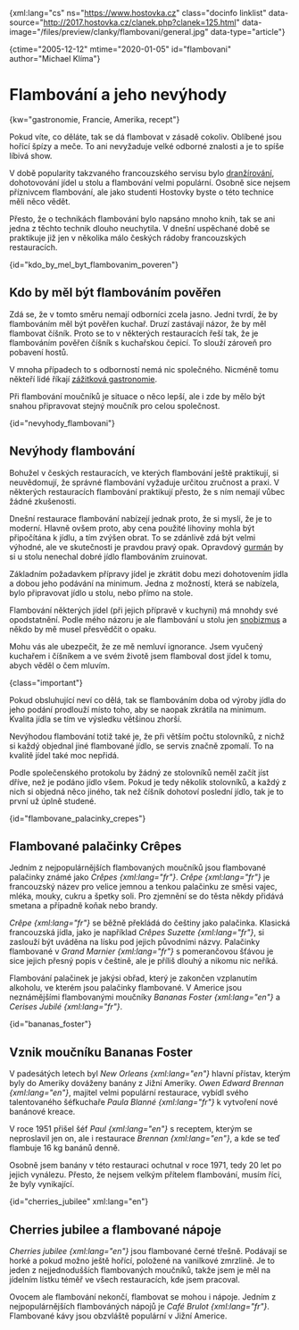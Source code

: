 
{xml:lang="cs" ns="https://www.hostovka.cz" class="docinfo linklist" data-source="http://2017.hostovka.cz/clanek.php?clanek=125.html" data-image="/files/preview/clanky/flambovani/general.jpg" data-type="article"}

{ctime="2005-12-12" mtime="2020-01-05" id="flambovani" author="Michael Klíma"}

# Flambování a jeho nevýhody

<!-- generated attribute kw by user_udpatekw.sh on 2020-04-25, do not edit -->

{kw="gastronomie, Francie, Amerika, recept"}

Pokud víte, co děláte, tak se dá flambovat v zásadě cokoliv. Oblíbené jsou hořící špízy a meče. To ani nevyžaduje velké odborné znalosti a je to spíše líbivá show.

V době popularity takzvaného francouzského servisu bylo [dranžírování][1], dohotovování jídel u stolu a flambování velmi populární. Osobně sice nejsem příznivcem flambování, ale jako studenti Hostovky byste o této technice měli něco vědět.

Přesto, že o technikách flambování bylo napsáno mnoho knih, tak se ani jedna z těchto technik dlouho neuchytila. V dnešní uspěchané době se praktikuje již jen v několika málo českých rádoby francouzských restauracích.

{id="kdo\_by\_mel\_byt\_flambovanim_poveren"}

## Kdo by měl být flambováním pověřen

Zdá se, že v tomto směru nemají odborníci zcela jasno. Jedni tvrdí, že by flambováním měl být pověřen kuchař. Druzí zastávají názor, že by měl flambovat číšník. Proto se to v některých restauracích řeší tak, že je flambováním pověřen číšník s kuchařskou čepicí. To slouží zároveň pro pobavení hostů.

V mnoha případech to s odborností nemá nic společného. Nicméně tomu někteří lidé říkají [zážitková gastronomie][2].

Při flambování moučníků je situace o něco lepší, ale i zde by mělo být snahou připravovat stejný moučník pro celou společnost.

{id="nevyhody_flambovani"}

## Nevýhody flambování

Bohužel v českých restauracích, ve kterých flambování ještě praktikují, si neuvědomují, že správné flambování vyžaduje určitou zručnost a praxi. V některých restauracích flambování praktikují přesto, že s ním nemají vůbec žádné zkušenosti.

Dnešní restaurace flambování nabízejí jednak proto, že si myslí, že je to moderní. Hlavně ovšem proto, aby cena použité lihoviny mohla být připočítána k jídlu, a tím zvýšen obrat. To se zdánlivě zdá být velmi výhodné, ale ve skutečnosti je pravdou pravý opak. Opravdový [gurmán][3] by si u stolu nenechal dobré jídlo flambováním zruinovat.

Základním požadavkem přípravy jídel je zkrátit dobu mezi dohotovením jídla a dobou jeho podávání na minimum. Jedna z možností, která se nabízela, bylo připravovat jídlo u stolu, nebo přímo na stole.

Flambování některých jídel (při jejich přípravě v kuchyni) má mnohdy své opodstatnění. Podle mého názoru je ale flambování u stolu jen [snobizmus][4] a někdo by mě musel přesvědčit o opaku.

Mohu vás ale ubezpečit, že ze mě nemluví ignorance. Jsem vyučený kuchařem i číšníkem a ve svém životě jsem flamboval dost jídel k tomu, abych věděl o čem mluvím.

{class="important"}

Pokud obsluhující neví co dělá, tak se flambováním doba od výroby jídla do jeho podání prodlouží místo toho, aby se naopak zkrátila na minimum. Kvalita jídla se tím ve výsledku většinou zhorší.

Nevýhodou flambování totiž také je, že při větším počtu stolovníků, z nichž si každý objednal jiné flambované jídlo, se servis značně zpomalí. To na kvalitě jídel také moc nepřidá.

Podle společenského protokolu by žádný ze stolovníků neměl začít jíst dříve, než je podáno jídlo všem. Pokud je tedy několik stolovníků, a každý z nich si objedná něco jiného, tak než číšník dohotoví poslední jídlo, tak je to první už úplně studené.

{id="flambovane\_palacinky\_crepes"}

## Flambované palačinky Crêpes

Jedním z nejpopulárnějších flambovaných moučníků jsou flambované palačinky známé jako _Crêpes {xml:lang="fr"}_. _Crêpe {xml:lang="fr"}_ je francouzský název pro velice jemnou a tenkou palačinku ze směsi vajec, mléka, mouky, cukru a špetky soli. Pro zjemnění se do těsta někdy přidává smetana a případně koňak nebo brandy.

_Crêpe {xml:lang="fr"}_ se běžně překládá do češtiny jako palačinka. Klasická francouzská jídla, jako je například _Crêpes Suzette {xml:lang="fr"}_, si zaslouží být uváděna na lísku pod jejich původními názvy. Palačinky flambované v _Grand Marnier {xml:lang="fr"}_ s pomerančovou šťávou je sice jejich přesný popis v češtině, ale je příliš dlouhý a nikomu nic neříká.

Flambování palačinek je jakýsi obřad, který je zakončen vzplanutím alkoholu, ve kterém jsou palačinky flambované. V Americe jsou neznámějšími flambovanými moučníky _Bananas Foster {xml:lang="en"}_ a _Cerises Jubilé {xml:lang="fr"}_.

{id="bananas_foster"}

## Vznik moučníku Bananas Foster

V padesátých letech byl _New Orleans {xml:lang="en"}_ hlavní přístav, kterým byly do Ameriky dováženy banány z Jižní Ameriky. _Owen Edward Brennan {xml:lang="en"}_, majitel velmi populární restaurace, vybídl svého talentovaného šéfkuchaře _Paula Blanné {xml:lang="fr"}_ k vytvoření nové banánové kreace.

V roce 1951 přišel šéf _Paul {xml:lang="en"}_ s receptem, kterým se neproslavil jen on, ale i restaurace _Brennan {xml:lang="en"}_, a kde se teď flambuje 16 kg banánů denně.

Osobně jsem banány v této restauraci ochutnal v roce 1971, tedy 20 let po jejich vynálezu. Přesto, že nejsem velkým přítelem flambování, musím říci, že byly vynikající.

{id="cherries_jubilee" xml:lang="en"}

## Cherries jubilee a flambované nápoje

_Cherries jubilee {xml:lang="en"}_ jsou flambované černé třešně. Podávají se horké a pokud možno ještě hořící, položené na vanilkové zmrzlině. Je to jeden z nejjednodušších flambovaných moučníků, takže jsem je měl na jídelním lístku téměř ve všech restauracích, kde jsem pracoval.

Ovocem ale flambování nekončí, flambovat se mohou i nápoje. Jedním z nejpopulárnějších flambováných nápojů je _Café Brulot {xml:lang="fr"}_. Flambované kávy jsou obzvláště populární v Jižní Americe.

 [1]: jevistni_kuchyne#dranzirovani_a_sotyrovani
 [2]: zazitkova_gastonomie
 [3]: gastronomove#gurman
 [4]: gastronomove#snob

